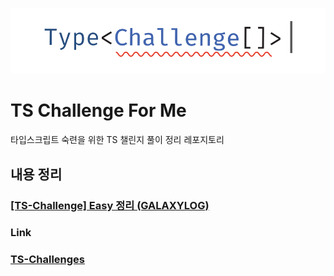 ![tsc](./tschallenges.svg)

# TS Challenge For Me
타입스크립트 숙련을 위한 TS 챌린지 풀이 정리 레포지토리

## 내용 정리

### [[TS-Challenge] Easy 정리 (GALAXYLOG)](https://galaxylog-git-main-galaxy4276.vercel.app/ts-challenge-easy-%EC%A0%95%EB%A6%AC)

### Link

### [TS-Challenges](https://github.com/type-challenges/type-challenges)